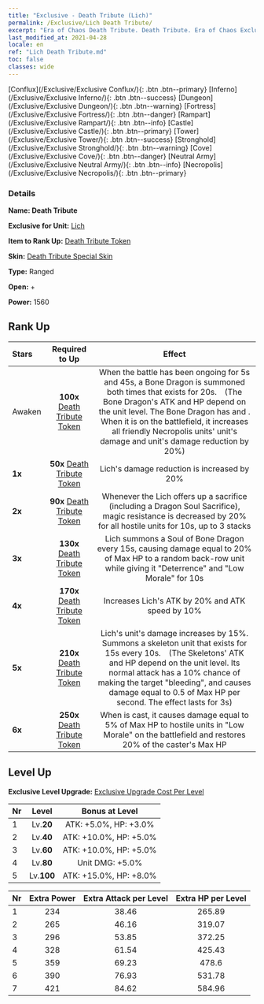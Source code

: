```yaml
---
title: "Exclusive - Death Tribute (Lich)"
permalink: /Exclusive/Lich Death Tribute/
excerpt: "Era of Chaos Death Tribute. Death Tribute. Era of Chaos Exclusive Death Tribute. Lich Exclusive."
last_modified_at: 2021-04-28
locale: en
ref: "Lich Death Tribute.md"
toc: false
classes: wide
---
```

 [Conflux](/Exclusive/Exclusive Conflux/){: .btn .btn--primary} [Inferno](/Exclusive/Exclusive Inferno/){: .btn .btn--success} [Dungeon](/Exclusive/Exclusive Dungeon/){: .btn .btn--warning} [Fortress](/Exclusive/Exclusive Fortress/){: .btn .btn--danger} [Rampart](/Exclusive/Exclusive Rampart/){: .btn .btn--info} [Castle](/Exclusive/Exclusive Castle/){: .btn .btn--primary} [Tower](/Exclusive/Exclusive Tower/){: .btn .btn--success} [Stronghold](/Exclusive/Exclusive Stronghold/){: .btn .btn--warning} [Cove](/Exclusive/Exclusive Cove/){: .btn .btn--danger} [Neutral Army](/Exclusive/Exclusive Neutral Army/){: .btn .btn--info} [Necropolis](/Exclusive/Exclusive Necropolis/){: .btn .btn--primary} 

### Details
 **Name: Death Tribute** 

 **Exclusive for Unit:** [Lich](/units/Lich/) 

 **Item to Rank Up:** [Death Tribute Token](/Items/con_978/)

 **Skin:** [Death Tribute Special Skin](/Items/con_646/)

 **Type:** Ranged

 **Open:** +

 **Power:** 1560

## Rank Up

  |     Stars    |  Required to Up | Effect |
  |:-------------|:---------------:|:---------------:|
  |  Awaken  | **100x** [Death Tribute Token](/Items/con_978/) | <Dragon Soul Sacrifice> When the battle has been ongoing for 5s and 45s, a Bone Dragon is summoned both times that exists for 20s.　(The Bone Dragon's ATK and HP depend on the unit level. The Bone Dragon has <Fear> and <Penetration>. When it is on the battlefield, it increases all friendly Necropolis units' unit's damage and unit's damage reduction by 20%) |
  | **1x** <i class="fas fa-star"/> | **50x** [Death Tribute Token](/Items/con_978/) | Lich's damage reduction is increased by 20% |
  | **2x** <i class="fas fa-star"/> | **90x** [Death Tribute Token](/Items/con_978/) | Whenever the Lich offers up a sacrifice (including a Dragon Soul Sacrifice), magic resistance is decreased by 20% for all hostile units for 10s, up to 3 stacks |
  | **3x** <i class="fas fa-star"/> | **130x** [Death Tribute Token](/Items/con_978/) | <Soul Snatch> Lich summons a Soul of Bone Dragon every 15s, causing damage equal to 20% of Max HP to a random back-row unit while giving it \"Deterrence\" and \"Low Morale\" for 10s |
  | **4x** <i class="fas fa-star"/> | **170x** [Death Tribute Token](/Items/con_978/) | Increases Lich's ATK by 20% and ATK speed by 10% |
  | **5x** <i class="fas fa-star"/> | **210x** [Death Tribute Token](/Items/con_978/) | Lich's unit's damage increases by 15%. Summons a skeleton unit that exists for 15s every 10s.　(The Skeletons' ATK and HP depend on the unit level. Its normal attack has a 10% chance of making the target \"bleeding\", and causes damage equal to 0.5 of Max HP per second. The effect lasts for 3s) |
  | **6x** <i class="fas fa-star"/> | **250x** [Death Tribute Token](/Items/con_978/) | When <Soul Snatch> is cast, it causes damage equal to 5% of Max HP to hostile units in \"Low Morale\" on the battlefield and restores 20% of the caster's Max HP |


## Level Up
 **Exclusive Level Upgrade:** [Exclusive Upgrade Cost Per Level](/Exclusive/ExclusiveUpgradeCostPerLevel/)

  |  Nr  |   Level  | Bonus at Level |
  |:-----|:--------:|:--------------:|
  | 1 | Lv.**20** | ATK: +5.0%, HP: +3.0% |
  | 2 | Lv.**40** | ATK: +10.0%, HP: +5.0% |
  | 3 | Lv.**60** | ATK: +10.0%, HP: +5.0% |
  | 4 | Lv.**80** | Unit DMG: +5.0% |
  | 5 | Lv.**100** | ATK: +15.0%, HP: +8.0% |


  |  Nr  |  Extra Power | Extra Attack per Level | Extra HP per Level |
  |:-----|:--------:|:--------:|:--------:|
  | 1 | 234 | 38.46 | 265.89 |
  | 2 | 265 | 46.16 | 319.07 |
  | 3 | 296 | 53.85 | 372.25 |
  | 4 | 328 | 61.54 | 425.43 |
  | 5 | 359 | 69.23 | 478.6 |
  | 6 | 390 | 76.93 | 531.78 |
  | 7 | 421 | 84.62 | 584.96 |


